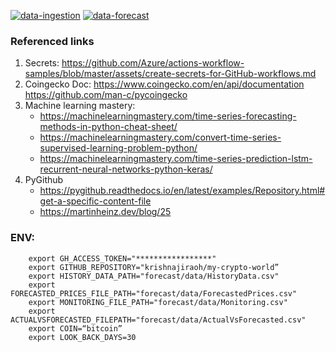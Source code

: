 [![data-ingestion](https://github.com/krishnajiraoh/my-crypto-world/actions/workflows/data-ingestion.yml/badge.svg)](https://github.com/krishnajiraoh/my-crypto-world/actions/workflows/data-ingestion.yml)
[![data-forecast](https://github.com/krishnajiraoh/my-crypto-world/actions/workflows/data-forecast.yml/badge.svg)](https://github.com/krishnajiraoh/my-crypto-world/actions/workflows/data-forecast.yml)

### Referenced links
1. Secrets: https://github.com/Azure/actions-workflow-samples/blob/master/assets/create-secrets-for-GitHub-workflows.md
2. Coingecko Doc: https://www.coingecko.com/en/api/documentation https://github.com/man-c/pycoingecko
3. Machine learning mastery:
    - https://machinelearningmastery.com/time-series-forecasting-methods-in-python-cheat-sheet/
    - https://machinelearningmastery.com/convert-time-series-supervised-learning-problem-python/
    - https://machinelearningmastery.com/time-series-prediction-lstm-recurrent-neural-networks-python-keras/
4. PyGithub
    - https://pygithub.readthedocs.io/en/latest/examples/Repository.html#get-a-specific-content-file
    - https://martinheinz.dev/blog/25


### ENV:

        export GH_ACCESS_TOKEN="*****************"
        export GITHUB_REPOSITORY="krishnajiraoh/my-crypto-world”
        export HISTORY_DATA_PATH="forecast/data/HistoryData.csv"
        export FORECASTED_PRICES_FILE_PATH="forecast/data/ForecastedPrices.csv"
        export MONITORING_FILE_PATH="forecast/data/Monitoring.csv"
        export ACTUALVSFORECASTED_FILEPATH="forecast/data/ActualVsForecasted.csv"
        export COIN=“bitcoin” 
        export LOOK_BACK_DAYS=30 
